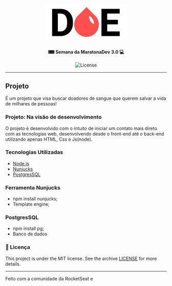 <h1 align="center">
    <img src="./.github/logo.png">
</h1>

<h4 align="center">
  ⌨ Semana da MaratonaDev 3.0 💻
</h4>

<p align="center">
        <img alt="License" src="https://img.shields.io/badge/license-MIT-%2304D361">
        
</p>

<hr>

## Projeto
É um projeto que visa buscar doadores de sangue que querem salvar a vida de milhares de pessoas!

### Projeto: Na visão de desenvolvimento
O projeto é desenvolvido com o intuito de iniciar um contato mais direto com as tecnologias web, desenvolvendo desde o front-end até o back-end utilizando apenas HTML, Css e Js(node). 

### Tecnologias Utilizadas
- [Node.js](https://nodejs.org/en/)
- [Nunjucks](https://mozilla.github.io/nunjucks/)
- [PostgresSQL](https://www.postgresql.org/)

### Ferramenta Nunjucks
- npm install nunjucks;
- Template engine;

### PostgresSQL
- npm install pg;
- Banco de dados

### :memo: Licença

This project is under the MIT license. See the archive [LICENSE](LICENSE) for more details.

<hr>
Feito com a comunidade da RocketSeat e